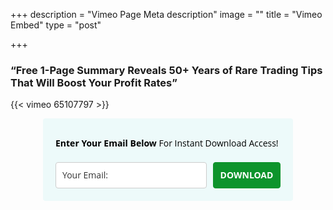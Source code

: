+++
description = "Vimeo Page Meta description"
image = ""
title = "Vimeo Embed"
type = "post"

+++
### “Free 1-Page Summary Reveals 50+ Years of Rare Trading Tips That Will Boost Your Profit Rates”

{{< vimeo 65107797 >}}

<style type="text/css">
  @import url(https://fonts.googleapis.com/css?family=Open+Sans:400,400italic,700,700italic);
</style>
<style type="text/css">
  .ml-form-embedSubmitLoad{display:inline-block;width:20px;height:20px}.ml-form-embedSubmitLoad:after{content:" ";display:block;width:11px;height:11px;margin:1px;border-radius:50%;border:4px solid #fff;border-color:#fff #fff #fff transparent;animation:ml-form-embedSubmitLoad 1.2s linear infinite}@keyframes ml-form-embedSubmitLoad{0%{transform:rotate(0)}100%{transform:rotate(360deg)}}#mlb2-2275093.ml-form-embedContainer{box-sizing:border-box;display:table;height:99.99%;margin:0 auto;position:static;width:100%!important}#mlb2-2275093.ml-form-embedContainer button,#mlb2-2275093.ml-form-embedContainer h4,#mlb2-2275093.ml-form-embedContainer p,#mlb2-2275093.ml-form-embedContainer span{text-transform:none!important;letter-spacing:normal!important}#mlb2-2275093.ml-form-embedContainer .ml-form-embedWrapper{background-color:#edfafa;border-width:0;border-color:transparent;border-radius:4px;border-style:solid;box-sizing:border-box;display:inline-block!important;margin:0;padding:0;position:relative}#mlb2-2275093.ml-form-embedContainer .ml-form-embedWrapper.embedDefault,#mlb2-2275093.ml-form-embedContainer .ml-form-embedWrapper.embedPopup{width:400px}#mlb2-2275093.ml-form-embedContainer .ml-form-embedWrapper.embedForm{max-width:400px;width:100%}#mlb2-2275093.ml-form-embedContainer .ml-form-align-left{text-align:left}#mlb2-2275093.ml-form-embedContainer .ml-form-align-center{text-align:center}#mlb2-2275093.ml-form-embedContainer .ml-form-align-default{display:table-cell!important;vertical-align:middle!important;text-align:center!important}#mlb2-2275093.ml-form-embedContainer .ml-form-align-right{text-align:right}#mlb2-2275093.ml-form-embedContainer .ml-form-embedWrapper .ml-form-embedHeader img{border-top-left-radius:4px;border-top-right-radius:4px;height:auto;margin:0 auto!important;max-width:100%;width:1026px}#mlb2-2275093.ml-form-embedContainer .ml-form-embedWrapper .ml-form-embedBody,#mlb2-2275093.ml-form-embedContainer .ml-form-embedWrapper .ml-form-successBody{padding:20px 20px 0 20px}#mlb2-2275093.ml-form-embedContainer .ml-form-embedWrapper .ml-form-embedBody.ml-form-embedBodyHorizontal{padding-bottom:0}#mlb2-2275093.ml-form-embedContainer .ml-form-embedWrapper .ml-form-embedBody .ml-form-embedContent,#mlb2-2275093.ml-form-embedContainer .ml-form-embedWrapper .ml-form-successBody .ml-form-successContent{margin:0 0 20px 0}#mlb2-2275093.ml-form-embedContainer .ml-form-embedWrapper .ml-form-embedBody .ml-form-embedContent h4,#mlb2-2275093.ml-form-embedContainer .ml-form-embedWrapper .ml-form-successBody .ml-form-successContent h4{color:#000;font-family:'Open Sans',Arial,Helvetica,sans-serif;font-size:30px;font-weight:400;margin:0 0 10px 0;text-align:left;word-break:break-word}#mlb2-2275093.ml-form-embedContainer .ml-form-embedWrapper .ml-form-embedBody .ml-form-embedContent p,#mlb2-2275093.ml-form-embedContainer .ml-form-embedWrapper .ml-form-successBody .ml-form-successContent p{color:#000;font-family:'Open Sans',Arial,Helvetica,sans-serif;font-size:14px;font-weight:400;line-height:20px;margin:0 0 10px 0;text-align:left}#mlb2-2275093.ml-form-embedContainer .ml-form-embedWrapper .ml-form-embedBody .ml-form-embedContent ol,#mlb2-2275093.ml-form-embedContainer .ml-form-embedWrapper .ml-form-embedBody .ml-form-embedContent ul,#mlb2-2275093.ml-form-embedContainer .ml-form-embedWrapper .ml-form-successBody .ml-form-successContent ol,#mlb2-2275093.ml-form-embedContainer .ml-form-embedWrapper .ml-form-successBody .ml-form-successContent ul{color:#000;font-family:'Open Sans',Arial,Helvetica,sans-serif;font-size:14px}#mlb2-2275093.ml-form-embedContainer .ml-form-embedWrapper .ml-form-embedBody .ml-form-embedContent p a,#mlb2-2275093.ml-form-embedContainer .ml-form-embedWrapper .ml-form-successBody .ml-form-successContent p a{color:#000;text-decoration:underline}#mlb2-2275093.ml-form-embedContainer .ml-form-embedWrapper .ml-block-form .ml-field-group{text-align:left!important}#mlb2-2275093.ml-form-embedContainer .ml-form-embedWrapper .ml-block-form .ml-field-group label{margin-bottom:5px;color:#333;font-size:14px;font-family:'Open Sans',Arial,Helvetica,sans-serif;font-weight:700;font-style:normal;text-decoration:none;display:inline-block;line-height:20px}#mlb2-2275093.ml-form-embedContainer .ml-form-embedWrapper .ml-form-embedBody .ml-form-embedContent p:last-child,#mlb2-2275093.ml-form-embedContainer .ml-form-embedWrapper .ml-form-successBody .ml-form-successContent p:last-child{margin:0}#mlb2-2275093.ml-form-embedContainer .ml-form-embedWrapper .ml-form-embedBody form{margin:0;width:100%}#mlb2-2275093.ml-form-embedContainer .ml-form-embedWrapper .ml-form-embedBody .ml-form-checkboxRow,#mlb2-2275093.ml-form-embedContainer .ml-form-embedWrapper .ml-form-embedBody .ml-form-formContent{margin:0 0 20px 0;width:100%}#mlb2-2275093.ml-form-embedContainer .ml-form-embedWrapper .ml-form-embedBody .ml-form-checkboxRow{float:left}#mlb2-2275093.ml-form-embedContainer .ml-form-embedWrapper .ml-form-embedBody .ml-form-formContent.horozintalForm{margin:0;padding:0 0 20px 0;width:100%;height:auto;float:left}#mlb2-2275093.ml-form-embedContainer .ml-form-embedWrapper .ml-form-embedBody .ml-form-fieldRow{margin:0 0 10px 0;width:100%}#mlb2-2275093.ml-form-embedContainer .ml-form-embedWrapper .ml-form-embedBody .ml-form-fieldRow.ml-last-item{margin:0}#mlb2-2275093.ml-form-embedContainer .ml-form-embedWrapper .ml-form-embedBody .ml-form-fieldRow.ml-formfieldHorizintal{margin:0}#mlb2-2275093.ml-form-embedContainer .ml-form-embedWrapper .ml-form-embedBody .ml-form-fieldRow input{background-color:#fff!important;color:#333!important;border-color:#ccc!important;border-radius:4px!important;border-style:solid!important;border-width:1px!important;font-family:'Open Sans',Arial,Helvetica,sans-serif;font-size:14px!important;height:auto;line-height:21px!important;margin-bottom:0;margin-top:0;margin-left:0;margin-right:0;padding:10px 10px!important;width:100%!important;box-sizing:border-box!important;max-width:100%!important}#mlb2-2275093.ml-form-embedContainer .ml-form-embedWrapper .ml-form-embedBody .ml-form-fieldRow input::-webkit-input-placeholder,#mlb2-2275093.ml-form-embedContainer .ml-form-embedWrapper .ml-form-embedBody .ml-form-horizontalRow input::-webkit-input-placeholder{color:#333}#mlb2-2275093.ml-form-embedContainer .ml-form-embedWrapper .ml-form-embedBody .ml-form-fieldRow input::-moz-placeholder,#mlb2-2275093.ml-form-embedContainer .ml-form-embedWrapper .ml-form-embedBody .ml-form-horizontalRow input::-moz-placeholder{color:#333}#mlb2-2275093.ml-form-embedContainer .ml-form-embedWrapper .ml-form-embedBody .ml-form-fieldRow input:-ms-input-placeholder,#mlb2-2275093.ml-form-embedContainer .ml-form-embedWrapper .ml-form-embedBody .ml-form-horizontalRow input:-ms-input-placeholder{color:#333}#mlb2-2275093.ml-form-embedContainer .ml-form-embedWrapper .ml-form-embedBody .ml-form-fieldRow input:-moz-placeholder,#mlb2-2275093.ml-form-embedContainer .ml-form-embedWrapper .ml-form-embedBody .ml-form-horizontalRow input:-moz-placeholder{color:#333}#mlb2-2275093.ml-form-embedContainer .ml-form-embedWrapper .ml-form-embedBody .ml-form-fieldRow textarea,#mlb2-2275093.ml-form-embedContainer .ml-form-embedWrapper .ml-form-embedBody .ml-form-horizontalRow textarea{background-color:#fff!important;color:#333!important;border-color:#ccc!important;border-radius:4px!important;border-style:solid!important;border-width:1px!important;font-family:'Open Sans',Arial,Helvetica,sans-serif;font-size:14px!important;height:auto;line-height:21px!important;margin-bottom:0;margin-top:0;padding:10px 10px!important;width:100%!important;box-sizing:border-box!important;max-width:100%!important}#mlb2-2275093.ml-form-embedContainer .ml-form-embedWrapper .ml-form-embedBody .ml-form-checkboxRow .label-description::before,#mlb2-2275093.ml-form-embedContainer .ml-form-embedWrapper .ml-form-embedBody .ml-form-embedPermissions .ml-form-embedPermissionsOptionsCheckbox .label-description::before,#mlb2-2275093.ml-form-embedContainer .ml-form-embedWrapper .ml-form-embedBody .ml-form-fieldRow .custom-checkbox .custom-control-label::before,#mlb2-2275093.ml-form-embedContainer .ml-form-embedWrapper .ml-form-embedBody .ml-form-fieldRow .custom-radio .custom-control-label::before,#mlb2-2275093.ml-form-embedContainer .ml-form-embedWrapper .ml-form-embedBody .ml-form-horizontalRow .custom-checkbox .custom-control-label::before,#mlb2-2275093.ml-form-embedContainer .ml-form-embedWrapper .ml-form-embedBody .ml-form-horizontalRow .custom-radio .custom-control-label::before,#mlb2-2275093.ml-form-embedContainer .ml-form-embedWrapper .ml-form-embedBody .ml-form-interestGroupsRow .ml-form-interestGroupsRowCheckbox .label-description::before{border-color:#ccc!important;background-color:#fff!important}#mlb2-2275093.ml-form-embedContainer .ml-form-embedWrapper .ml-form-embedBody .ml-form-fieldRow input.custom-control-input[type=checkbox]{box-sizing:border-box;padding:0;position:absolute;z-index:-1;opacity:0;margin-top:5px;margin-left:-24px;overflow:visible}#mlb2-2275093.ml-form-embedContainer .ml-form-embedWrapper .ml-form-embedBody .ml-form-checkboxRow .label-description::before,#mlb2-2275093.ml-form-embedContainer .ml-form-embedWrapper .ml-form-embedBody .ml-form-embedPermissions .ml-form-embedPermissionsOptionsCheckbox .label-description::before,#mlb2-2275093.ml-form-embedContainer .ml-form-embedWrapper .ml-form-embedBody .ml-form-fieldRow .custom-checkbox .custom-control-label::before,#mlb2-2275093.ml-form-embedContainer .ml-form-embedWrapper .ml-form-embedBody .ml-form-horizontalRow .custom-checkbox .custom-control-label::before,#mlb2-2275093.ml-form-embedContainer .ml-form-embedWrapper .ml-form-embedBody .ml-form-interestGroupsRow .ml-form-interestGroupsRowCheckbox .label-description::before{border-radius:4px!important}#mlb2-2275093.ml-form-embedContainer .ml-form-embedWrapper .ml-form-embedBody .ml-form-checkboxRow input[type=checkbox]:checked~.label-description::after,#mlb2-2275093.ml-form-embedContainer .ml-form-embedWrapper .ml-form-embedBody .ml-form-embedPermissions .ml-form-embedPermissionsOptionsCheckbox input[type=checkbox]:checked~.label-description::after,#mlb2-2275093.ml-form-embedContainer .ml-form-embedWrapper .ml-form-embedBody .ml-form-fieldRow .custom-checkbox .custom-control-input:checked~.custom-control-label::after,#mlb2-2275093.ml-form-embedContainer .ml-form-embedWrapper .ml-form-embedBody .ml-form-horizontalRow .custom-checkbox .custom-control-input:checked~.custom-control-label::after,#mlb2-2275093.ml-form-embedContainer .ml-form-embedWrapper .ml-form-embedBody .ml-form-interestGroupsRow .ml-form-interestGroupsRowCheckbox input[type=checkbox]:checked~.label-description::after{background-color:#fff;mask-image:url(https://bucket.mlcdn.com/images/default/arrow.svg);-webkit-mask-image:url(https://bucket.mlcdn.com/images/default/arrow.svg)}#mlb2-2275093.ml-form-embedContainer .ml-form-embedWrapper .ml-form-embedBody .ml-form-fieldRow .custom-radio .custom-control-input:checked~.custom-control-label::after{background-color:#fff;mask-image:url(https://bucket.mlcdn.com/images/default/circle.svg);-webkit-mask-image:url(https://bucket.mlcdn.com/images/default/circle.svg)}#mlb2-2275093.ml-form-embedContainer .ml-form-embedWrapper .ml-form-embedBody .ml-form-checkboxRow input[type=checkbox]:checked~.label-description::before,#mlb2-2275093.ml-form-embedContainer .ml-form-embedWrapper .ml-form-embedBody .ml-form-embedPermissions .ml-form-embedPermissionsOptionsCheckbox input[type=checkbox]:checked~.label-description::before,#mlb2-2275093.ml-form-embedContainer .ml-form-embedWrapper .ml-form-embedBody .ml-form-fieldRow .custom-checkbox .custom-control-input:checked~.custom-control-label::before,#mlb2-2275093.ml-form-embedContainer .ml-form-embedWrapper .ml-form-embedBody .ml-form-fieldRow .custom-radio .custom-control-input:checked~.custom-control-label::before,#mlb2-2275093.ml-form-embedContainer .ml-form-embedWrapper .ml-form-embedBody .ml-form-horizontalRow .custom-checkbox .custom-control-input:checked~.custom-control-label::before,#mlb2-2275093.ml-form-embedContainer .ml-form-embedWrapper .ml-form-embedBody .ml-form-horizontalRow .custom-radio .custom-control-input:checked~.custom-control-label::before,#mlb2-2275093.ml-form-embedContainer .ml-form-embedWrapper .ml-form-embedBody .ml-form-interestGroupsRow .ml-form-interestGroupsRowCheckbox input[type=checkbox]:checked~.label-description::before{border-color:#0d942c!important;background-color:#0d942c!important;color:#fff!important}#mlb2-2275093.ml-form-embedContainer .ml-form-embedWrapper .ml-form-embedBody .ml-form-fieldRow .custom-checkbox .custom-control-label::after,#mlb2-2275093.ml-form-embedContainer .ml-form-embedWrapper .ml-form-embedBody .ml-form-fieldRow .custom-checkbox .custom-control-label::before,#mlb2-2275093.ml-form-embedContainer .ml-form-embedWrapper .ml-form-embedBody .ml-form-fieldRow .custom-radio .custom-control-label::after,#mlb2-2275093.ml-form-embedContainer .ml-form-embedWrapper .ml-form-embedBody .ml-form-fieldRow .custom-radio .custom-control-label::before,#mlb2-2275093.ml-form-embedContainer .ml-form-embedWrapper .ml-form-embedBody .ml-form-horizontalRow .custom-checkbox .custom-control-label::after,#mlb2-2275093.ml-form-embedContainer .ml-form-embedWrapper .ml-form-embedBody .ml-form-horizontalRow .custom-checkbox .custom-control-label::before,#mlb2-2275093.ml-form-embedContainer .ml-form-embedWrapper .ml-form-embedBody .ml-form-horizontalRow .custom-radio .custom-control-label::after,#mlb2-2275093.ml-form-embedContainer .ml-form-embedWrapper .ml-form-embedBody .ml-form-horizontalRow .custom-radio .custom-control-label::before{top:2;box-sizing:border-box}#mlb2-2275093.ml-form-embedContainer .ml-form-embedWrapper .ml-form-embedBody .ml-form-checkboxRow .label-description::after,#mlb2-2275093.ml-form-embedContainer .ml-form-embedWrapper .ml-form-embedBody .ml-form-checkboxRow .label-description::before,#mlb2-2275093.ml-form-embedContainer .ml-form-embedWrapper .ml-form-embedBody .ml-form-embedPermissions .ml-form-embedPermissionsOptionsCheckbox .label-description::after,#mlb2-2275093.ml-form-embedContainer .ml-form-embedWrapper .ml-form-embedBody .ml-form-embedPermissions .ml-form-embedPermissionsOptionsCheckbox .label-description::before{top:0!important;box-sizing:border-box!important}#mlb2-2275093.ml-form-embedContainer .ml-form-embedWrapper .ml-form-embedBody .ml-form-checkboxRow .label-description::after,#mlb2-2275093.ml-form-embedContainer .ml-form-embedWrapper .ml-form-embedBody .ml-form-checkboxRow .label-description::before{top:0!important;box-sizing:border-box!important}#mlb2-2275093.ml-form-embedContainer .ml-form-embedWrapper .ml-form-embedBody .ml-form-interestGroupsRow .ml-form-interestGroupsRowCheckbox .label-description::after{top:3px!important;box-sizing:border-box!important;position:absolute;left:-21px;display:block;width:10px;height:10px;content:""}#mlb2-2275093.ml-form-embedContainer .ml-form-embedWrapper .ml-form-embedBody .ml-form-interestGroupsRow .ml-form-interestGroupsRowCheckbox .label-description::before{top:0!important;box-sizing:border-box!important}#mlb2-2275093.ml-form-embedContainer .ml-form-embedWrapper .ml-form-embedBody .custom-control-label::before{position:absolute;top:4px;left:-24px;display:block;width:16px;height:16px;pointer-events:none;content:"";background-color:#fff;border:#adb5bd solid 1px;border-radius:50%}#mlb2-2275093.ml-form-embedContainer .ml-form-embedWrapper .ml-form-embedBody .custom-control-label::after{position:absolute;top:5px!important;left:-21px;display:block;width:10px;height:10px;content:""}#mlb2-2275093.ml-form-embedContainer .ml-form-embedWrapper .ml-form-embedBody .ml-form-checkboxRow .label-description::before,#mlb2-2275093.ml-form-embedContainer .ml-form-embedWrapper .ml-form-embedBody .ml-form-embedPermissions .ml-form-embedPermissionsOptionsCheckbox .label-description::before,#mlb2-2275093.ml-form-embedContainer .ml-form-embedWrapper .ml-form-embedBody .ml-form-interestGroupsRow .ml-form-interestGroupsRowCheckbox .label-description::before{position:absolute;top:4px;left:-24px;display:block;width:16px;height:16px;pointer-events:none;content:"";background-color:#fff;border:#adb5bd solid 1px;border-radius:50%}#mlb2-2275093.ml-form-embedContainer .ml-form-embedWrapper .ml-form-embedBody .ml-form-embedPermissions .ml-form-embedPermissionsOptionsCheckbox .label-description::after{position:absolute;top:3px!important;left:-21px;display:block;width:10px;height:10px;content:""}#mlb2-2275093.ml-form-embedContainer .ml-form-embedWrapper .ml-form-embedBody .ml-form-checkboxRow .label-description::after{position:absolute;top:3px!important;left:-21px;display:block;width:10px;height:10px;content:""}#mlb2-2275093.ml-form-embedContainer .ml-form-embedWrapper .ml-form-embedBody .custom-radio .custom-control-label::after{background:no-repeat 50%/50% 50%}#mlb2-2275093.ml-form-embedContainer .ml-form-embedWrapper .ml-form-embedBody .custom-checkbox .custom-control-label::after,#mlb2-2275093.ml-form-embedContainer .ml-form-embedWrapper .ml-form-embedBody .ml-form-checkboxRow .label-description::after,#mlb2-2275093.ml-form-embedContainer .ml-form-embedWrapper .ml-form-embedBody .ml-form-embedPermissions .ml-form-embedPermissionsOptionsCheckbox .label-description::after,#mlb2-2275093.ml-form-embedContainer .ml-form-embedWrapper .ml-form-embedBody .ml-form-interestGroupsRow .ml-form-interestGroupsRowCheckbox .label-description::after{background:no-repeat 50%/50% 50%}#mlb2-2275093.ml-form-embedContainer .ml-form-embedWrapper .ml-form-embedBody .ml-form-fieldRow .custom-control,#mlb2-2275093.ml-form-embedContainer .ml-form-embedWrapper .ml-form-embedBody .ml-form-horizontalRow .custom-control{position:relative;display:block;min-height:1.5rem;padding-left:1.5rem}#mlb2-2275093.ml-form-embedContainer .ml-form-embedWrapper .ml-form-embedBody .ml-form-fieldRow .custom-checkbox .custom-control-input,#mlb2-2275093.ml-form-embedContainer .ml-form-embedWrapper .ml-form-embedBody .ml-form-fieldRow .custom-radio .custom-control-input,#mlb2-2275093.ml-form-embedContainer .ml-form-embedWrapper .ml-form-embedBody .ml-form-horizontalRow .custom-checkbox .custom-control-input,#mlb2-2275093.ml-form-embedContainer .ml-form-embedWrapper .ml-form-embedBody .ml-form-horizontalRow .custom-radio .custom-control-input{position:absolute;z-index:-1;opacity:0;box-sizing:border-box;padding:0}#mlb2-2275093.ml-form-embedContainer .ml-form-embedWrapper .ml-form-embedBody .ml-form-fieldRow .custom-checkbox .custom-control-label,#mlb2-2275093.ml-form-embedContainer .ml-form-embedWrapper .ml-form-embedBody .ml-form-fieldRow .custom-radio .custom-control-label,#mlb2-2275093.ml-form-embedContainer .ml-form-embedWrapper .ml-form-embedBody .ml-form-horizontalRow .custom-checkbox .custom-control-label,#mlb2-2275093.ml-form-embedContainer .ml-form-embedWrapper .ml-form-embedBody .ml-form-horizontalRow .custom-radio .custom-control-label{color:#000;font-size:12px!important;font-family:'Open Sans',Arial,Helvetica,sans-serif;line-height:22px;margin-bottom:0;position:relative;vertical-align:top;font-style:normal;font-weight:700}#mlb2-2275093.ml-form-embedContainer .ml-form-embedWrapper .ml-form-embedBody .ml-form-fieldRow .custom-select,#mlb2-2275093.ml-form-embedContainer .ml-form-embedWrapper .ml-form-embedBody .ml-form-horizontalRow .custom-select{background-color:#fff!important;color:#333!important;border-color:#ccc!important;border-radius:4px!important;border-style:solid!important;border-width:1px!important;font-family:'Open Sans',Arial,Helvetica,sans-serif;font-size:14px!important;line-height:20px!important;margin-bottom:0;margin-top:0;padding:10px 28px 10px 12px!important;width:100%!important;box-sizing:border-box!important;max-width:100%!important;height:auto;display:inline-block;vertical-align:middle;background:url(https://bucket.mlcdn.com/images/default/dropdown.svg) no-repeat right .75rem center/8px 10px;-webkit-appearance:none;-moz-appearance:none;appearance:none}#mlb2-2275093.ml-form-embedContainer .ml-form-embedWrapper .ml-form-embedBody .ml-form-horizontalRow{height:auto;width:100%;float:left}.ml-form-formContent.horozintalForm .ml-form-horizontalRow .ml-input-horizontal{width:70%;float:left}.ml-form-formContent.horozintalForm .ml-form-horizontalRow .ml-button-horizontal{width:30%;float:left}.ml-form-formContent.horozintalForm .ml-form-horizontalRow .ml-button-horizontal.labelsOn{padding-top:25px}.ml-form-formContent.horozintalForm .ml-form-horizontalRow .horizontal-fields{box-sizing:border-box;float:left;padding-right:10px}#mlb2-2275093.ml-form-embedContainer .ml-form-embedWrapper .ml-form-embedBody .ml-form-horizontalRow input{background-color:#fff;color:#333;border-color:#ccc;border-radius:4px;border-style:solid;border-width:1px;font-family:'Open Sans',Arial,Helvetica,sans-serif;font-size:14px;line-height:20px;margin-bottom:0;margin-top:0;padding:10px 10px;width:100%;box-sizing:border-box;overflow-y:initial}#mlb2-2275093.ml-form-embedContainer .ml-form-embedWrapper .ml-form-embedBody .ml-form-horizontalRow button{background-color:#0d942c!important;border-color:#0d942c;border-style:solid;border-width:1px;border-radius:4px;box-shadow:none;color:#fff!important;cursor:pointer;font-family:'Open Sans',Arial,Helvetica,sans-serif;font-size:14px!important;font-weight:700;line-height:20px;margin:0!important;padding:10px!important;width:100%;height:auto}#mlb2-2275093.ml-form-embedContainer .ml-form-embedWrapper .ml-form-embedBody .ml-form-horizontalRow button:hover{background-color:#18c906!important;border-color:#18c906!important}#mlb2-2275093.ml-form-embedContainer .ml-form-embedWrapper .ml-form-embedBody .ml-form-checkboxRow input[type=checkbox]{box-sizing:border-box;padding:0;position:absolute;z-index:-1;opacity:0;margin-top:5px;margin-left:-24px;overflow:visible}#mlb2-2275093.ml-form-embedContainer .ml-form-embedWrapper .ml-form-embedBody .ml-form-checkboxRow .label-description{color:#000;display:block;font-family:'Open Sans',Arial,Helvetica,sans-serif;font-size:12px;text-align:left;margin-bottom:0;position:relative;vertical-align:top}#mlb2-2275093.ml-form-embedContainer .ml-form-embedWrapper .ml-form-embedBody .ml-form-checkboxRow label{font-weight:400;margin:0;padding:0;position:relative;display:block;min-height:24px;padding-left:24px}#mlb2-2275093.ml-form-embedContainer .ml-form-embedWrapper .ml-form-embedBody .ml-form-checkboxRow label a{color:#000;text-decoration:underline}#mlb2-2275093.ml-form-embedContainer .ml-form-embedWrapper .ml-form-embedBody .ml-form-checkboxRow label p{color:#000!important;font-family:'Open Sans',Arial,Helvetica,sans-serif!important;font-size:12px!important;font-weight:400!important;line-height:18px!important;padding:0!important;margin:0 5px 0 0!important}#mlb2-2275093.ml-form-embedContainer .ml-form-embedWrapper .ml-form-embedBody .ml-form-checkboxRow label p:last-child{margin:0}#mlb2-2275093.ml-form-embedContainer .ml-form-embedWrapper .ml-form-embedBody .ml-form-embedSubmit{margin:0 0 20px 0;float:left;width:100%}#mlb2-2275093.ml-form-embedContainer .ml-form-embedWrapper .ml-form-embedBody .ml-form-embedSubmit button{background-color:#0d942c!important;border:none!important;border-radius:4px!important;box-shadow:none!important;color:#fff!important;cursor:pointer;font-family:'Open Sans',Arial,Helvetica,sans-serif!important;font-size:14px!important;font-weight:700!important;line-height:21px!important;height:auto;padding:10px!important;width:100%!important;box-sizing:border-box!important}#mlb2-2275093.ml-form-embedContainer .ml-form-embedWrapper .ml-form-embedBody .ml-form-embedSubmit button.loading{display:none}#mlb2-2275093.ml-form-embedContainer .ml-form-embedWrapper .ml-form-embedBody .ml-form-embedSubmit button:hover{background-color:#18c906!important}.ml-subscribe-close{width:30px;height:30px;background:url(https://bucket.mlcdn.com/images/default/modal_close.png) no-repeat;background-size:30px;cursor:pointer;margin-top:-10px;margin-right:-10px;position:absolute;top:0;right:0}.ml-error input{background:url(https://bucket.mlcdn.com/images/default/error-icon.png) 98% center no-repeat #fff!important;background-size:24px 24px!important}.ml-error .label-description,.ml-error .label-description p,.ml-error .label-description p a,.ml-error label:first-child{color:red!important}#mlb2-2275093.ml-form-embedContainer .ml-form-embedWrapper .ml-form-embedBody .ml-form-checkboxRow.ml-error .label-description p,#mlb2-2275093.ml-form-embedContainer .ml-form-embedWrapper .ml-form-embedBody .ml-form-checkboxRow.ml-error .label-description p:first-letter{color:red!important}@media only screen and (max-width:400px){.ml-form-embedWrapper.embedDefault,.ml-form-embedWrapper.embedPopup{width:100%!important}.ml-form-formContent.horozintalForm{float:left!important}.ml-form-formContent.horozintalForm .ml-form-horizontalRow{height:auto!important;width:100%!important;float:left!important}.ml-form-formContent.horozintalForm .ml-form-horizontalRow .ml-input-horizontal{width:100%!important}.ml-form-formContent.horozintalForm .ml-form-horizontalRow .ml-input-horizontal>div{padding-right:0!important;padding-bottom:10px}.ml-form-formContent.horozintalForm .ml-button-horizontal{width:100%!important}.ml-form-formContent.horozintalForm .ml-button-horizontal.labelsOn{padding-top:0!important}}
</style>
<style type="text/css">
  @media only screen and (max-width:400px){.ml-form-formContent.horozintalForm .ml-form-horizontalRow .horizontal-fields{margin-bottom:10px!important;width:100%!important}}
</style>
<div id="mlb2-2275093" class="ml-form-embedContainer ml-subscribe-form ml-subscribe-form-2275093">
  <div class="ml-form-align-center">
    <div class="ml-form-embedWrapper embedForm">
      <div class="ml-form-embedBody ml-form-embedBodyHorizontal row-form">
        <div class="ml-form-embedContent" style="">
          <h4></h4>
          <p data-children-count="0"><strong>Enter Your Email Below</strong> For Instant Download Access!</p>
        </div>
        <form class="ml-block-form" action="https://app.mailerlite.com/webforms/submit/e2n4n3" data-code="e2n4n3" method="post" target="_blank">
          <div class="ml-form-formContent horozintalForm">
            <div class="ml-form-horizontalRow">
              <div class="ml-input-horizontal">
                <div style="width:100%" class="horizontal-fields">
                  <div class="ml-field-group ml-field-email ml-validate-email ml-validate-required">
                    <input type="email" class="form-control" data-inputmask="" name="fields[email]" placeholder="Your Email:" autocomplete="email">
                  </div>
                </div>
              </div>
              <div class="ml-button-horizontal primary">
                <button type="submit" class="primary">DOWNLOAD</button>
                <button disabled="disabled" style="display:none" type="button" class="loading"> <div class="ml-form-embedSubmitLoad"><div></div><div></div><div></div><div></div></div> </button>
              </div>
            </div>
          </div>
          <input type="hidden" name="ml-submit" value="1">
        </form>
      </div>
      <div class="ml-form-successBody row-success" style="display:none">
        <div class="ml-form-successContent">
          <h4>Thank you!</h4>
          <p>You have successfully joined our subscriber list.</p>
        </div>
      </div>
    </div>
  </div>
</div>
<script>
  function ml_webform_success_2275093(){try{window.top.location.href="https://tradingview.netlify.app/tools/"}catch(t){window.location.href="https://tradingview.netlify.app/tools/"}}
</script>
<img src="https://track.mailerlite.com/webforms/o/2275093/e2n4n3?v1593605059" width="1" height="1" style="max-width:1px;max-height:1px;visibility:hidden;padding:0;margin:0;display:block" alt="." border="0">
<script src="https://static.mailerlite.com/js/w/webforms.min.js?v5c5d99c28cfe49b41fe82455507d7558" type="text/javascript"></script>

### Benefits of TradingView ...

Above Paragraph, you see SERP or Keywords that are common SEO Term so Before starting learning SEO let's learn the term used by the SEO expert. It will smoothen your learning journey. Or if you are wishing to hire an SEO guy it will help you his task he/she doing and understand he/she going on the right path. So not making delay let dive…

**Algorithm:** “Algorithm is a process or set of rules to be followed in calculations or other problem-solving operations, especially by a computer.” It is its definition. In SEO we basically mean A very sophisticated and complex program used by the search engine to find out data and indexing it, And when a user gives a data query this program also decides the best result to place in the SERP in order. All search engines use multiple algorithms combination on their data collection and result giving process in different stages.

**Algorithm Change:** All the search engine service providers always try to give the best results to their users. So they always working on updating, refreshing or making and implementing new algorithms. The search engine service provider never revealed the exact date of rolling out any updates or new algorithms to make an effective date. Normally they give a boundary of time like this week or this month, we are going to rolling out a major update or applying new this algorithm. They give this new algorithm a name and they always call it by the given name. Like, google spider, Google panda, etc. Most of the time After one to two week we can see and understand the update or change impact but sometimes it also happens quicker also.

### Some fancy dot points!

* Algorithm Update: Search Engines regularly making minor changes in their system they normally don’t give an official announcement. But SEO related blogs and journals give the news what the changes made. So Keep update regular visit this industry-related community is important. And when the Major update come You must observe your ranking behavior and if you find you've got the penalty then quickly take necessary step undereating the guidelines given by search engine company.
* Algorithm Refresh: Search engine operator after a regular interval re-run the existing algorithm to find out the new spammer.
* New Algorithm: Improving search quality google and other search engines regularly bringing new algorithms. All new algorithm has its special purpose to serve in the total search engine working process.